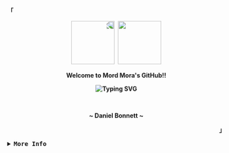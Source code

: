 <div align="justify">
<p align="left"><strong>


<p align="left"><strong><samp>「</samp></strong></p>
  <p align="center">
    <samp>
        <img src="https://media.tenor.com/KVvbMEs_8a8AAAAi/#umaru-party-anime-girl.gif" width=100 style="transform: scaleX(-1);"/>
        <img src="https://media.tenor.com/KVvbMEs_8a8AAAAi/#umaru-party-anime-girl.gif" width=100/>
        <br/>
        <p align="center">Welcome to Mord Mora's GitHub!!<p/>
        <p align="center"><image src="https://readme-typing-svg.herokuapp.com?font=Fira+Code&size=15&pause=1000&center=true&random=false&width=435&lines=I+love+pointers+to+pointers+to+pointers..." alt="Typing SVG"/><p/>
      <br>
      <b>
        <p align="center"> ~ Daniel Bonnett ~<p/>
      </b>
    </samp>
  </p>
  
<p align="right"><strong><samp>」</samp></strong></p>

<details>
<summary><samp><b>More Info</b></samp></summary>

<p align="center">
    <img src="https://user-images.githubusercontent.com/30435868/42072217-045e7e62-7b25-11e8-89d1-3ef001e23e05.gif">

<h4>
My name is Daniel Bonnett, I am a seventh-semester student of systems engineering at the University of Magdalena in Colombia. I am 19 years old. I have a strong interest in low-level software development, compilers, reverse engineering, and operating systems
</h4><br>

<!-- Contact Me -->
<p align="center">
  <samp>  
    You can reach me at [<a href="mailto:danielbonnett20@gmail.com">e-mail</a>]
  </samp>
</p>

<h2></h2><br>

<!-- Profile Views Badge -->
<p align="center">
  <samp>
  <a href="#--------">
    <img src="https://komarev.com/ghpvc/?username=mordmora&label=Profile+Views&color=grey" alt="profile views" /> 
  </a>
  </samp>
</p>

<!-- Github Trophy -->
<div align="center">
  <table>
    <tr>
      <td><a href="#--------"><img align="center" alt="GitHub Trophy" src="https://github-trophies.vercel.app/?username=mordmora&rank=SECRET,SSS,SS,S,AAA,AA,A&row=2&column=3&margin-w=15&margin-h=15&no-frame=true&theme=nord"></a></td>
    </tr>
  </table>
</div>

<!-- Github Stats -->
<div align="center">
  <table>
    <tr>
      <td><a href="#--------"><img height="137px" align="center" alt="GitHub Stats" src="https://github-readme-stats.vercel.app/api?username=mordmora&count_private=true&show_icons=true&include_all_commits=true&line_height=21&hide_border=true&theme=nord"/></a></td>
      <td><a href="#--------"><img height="137px" align="center" alt="Top Language" src="https://github-readme-stats.vercel.app/api/top-langs/?username=mordmora&layout=compact&line_height=21&hide_border=true&theme=nord"/></a></td>
    </tr>
  </table>
</div>

</details>
</div>



